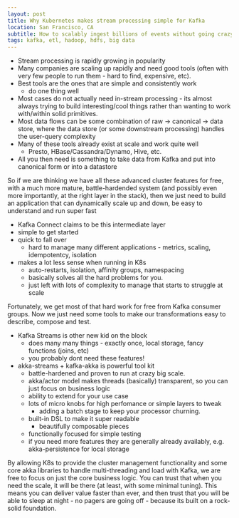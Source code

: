 ```yaml
---
layout: post
title: Why Kubernetes makes stream processing simple for Kafka
location: San Francisco, CA
subtitle: How to scalably ingest billions of events without going crazy
tags: kafka, etl, hadoop, hdfs, big data
---
```


* Stream processing is rapidly growing in popularity
* Many companies are scaling up rapidly and need good tools (often with very few people to run them - hard to find, expensive, etc).
* Best tools are the ones that are simple and consistently work
  * do one thing well
* Most cases do not actually need in-stream processing - its almost always trying to build interesting/cool things rather than wanting to work with/within solid primitives.
* Most data flows can be some combination of raw -> canonical -> data store, where the data store (or some downstream processing) handles the user-query complexity
* Many of these tools already exist at scale and work quite well
   * Presto, HBase/Cassandra/Dynamo, Hive, etc.
* All you then need is something to take data from Kafka and put into canonical form or into a datastore

So if we are thinking we have all these advanced cluster features for free, with a much more mature, battle-hardended system (and possibly even more importantly, at the right layer in the stack), then we just need to build an application that can dynamically scale up and down, be easy to understand and run super fast

* Kafka Connect claims to be this intermediate layer
 * simple to get started
 * quick to fall over
   * hard to manage many different applications - metrics, scaling, idempotentcy, isolation
 * makes a lot less sense when running in K8s
   * auto-restarts, isolation, affinity groups, namespacing
   * basically solves all the hard problems for you.
   * just left with lots of complexity to manage that starts to struggle at scale

Fortunately, we get most of that hard work for free from Kafka consumer groups. Now we just need some tools to make our transformations easy to describe, compose and test.

* Kafka Streams is other new kid on the block
  * does many many things - exactly once, local storage, fancy functions (joins, etc)
  * you probably dont need these features!
* akka-streams + kafka-akka is powerful tool kit
  * battle-hardened and proven to run at crazy big scale.
  * akka/actor model makes threads (basically) transparent, so you can just focus on business logic
  * ability to extend for your use case
  * lots of micro knobs for high perfomance or simple layers to tweak
    * adding a batch stage to keep your processor churning.
  * built-in DSL to make it super readable
    * beautifully composable pieces
  * functionally focused for simple testing
  * if you need more features they are generally already availably, e.g. akka-persistence for local storage

By allowing K8s to provide the cluster management functionality and some core akka libraries to handle multi-threading and load with Kafka, we are free to focus on just the core business logic. You can trust that when you need the scale, it will be there (at least, with some minimal tuning). This means you can deliver value faster than ever, and then trust that you will be able to sleep at night - no pagers are going off - because its built on a rock-solid foundation.

